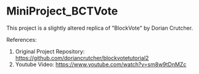 # MiniProject_BCTVote

This project is a slightly altered replica of "BlockVote" by Dorian Crutcher.

References:
1. Original Project Repository: https://github.com/doriancrutcher/blockvotetutorial2
2. Youtube Video: https://www.youtube.com/watch?v=sm8w9tDnMZc

